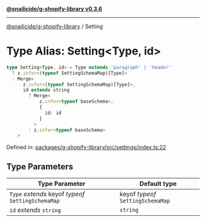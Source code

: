 [**@snailicide/g-shopify-library v0.3.6**](../README.md)

---

[@snailicide/g-shopify-library](../README.md) / Setting

# Type Alias: Setting\<Type, id>

```ts
type Setting<Type, id> = Type extends 'paragraph' | 'header'
  ? z.infer<(typeof SettingSchemaMap)[Type]>
  : Merge<
      z.infer<(typeof SettingSchemaMap)[Type]>,
      id extends string
        ? Merge<
            z.infer<typeof baseSchema>,
            {
              id: id
            }
          >
        : z.infer<typeof baseSchema>
    >
```

Defined in:
[packages/g-shopify-library/src/settings/index.ts:22](https://github.com/gbtunney/snailicide-monorepo/blob/master/packages/g-shopify-library/src/settings/index.ts#L22)

## Type Parameters

| Type Parameter                                     | Default type                      |
| -------------------------------------------------- | --------------------------------- |
| `Type` _extends_ keyof _typeof_ `SettingSchemaMap` | keyof _typeof_ `SettingSchemaMap` |
| `id` _extends_ `string`                            | `string`                          |
